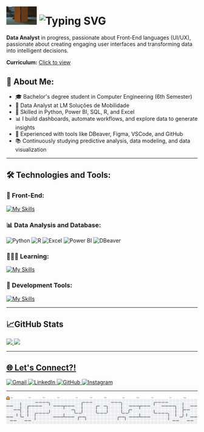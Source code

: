 <h1>
  <img src="src/gifs/Toy%20Story%20Disney%20GIF.gif" alt="woody-gif" style="width: 80px;">
  <a href="https://git.io/typing-svg"></a>
    <img src="https://readme-typing-svg.demolab.com?font=Fira+Code&pause=1000&color=F7F7F7&vCenter=true&width=535&lines=Hello%2C+welcome+to+my+GitHub+profile!" alt="Typing SVG" />
</h1>

<p align="left">
  <strong>Data Analyst</strong> in progress, passionate about Front-End languages (UI/UX)</strong>, passionate about creating engaging user interfaces and transforming data into intelligent decisions.</p>
  <strong>Curriculum:</strong> <a href=https://drive.google.com/file/d/1D1gvmIJhKXtjy6a2P-EvgaEqD-BfNW3n/view?usp=sharing>Click to view</a>


## 🚀 About Me:

- 🎓 Bachelor's degree student in Computer Engineering (6th Semester)
- 💼 Data Analyst at LM Soluções de Mobilidade  
- 🧠 Skilled in Python, Power BI, SQL, R, and Excel  
- 📊 I build dashboards, automate workflows, and explore data to generate insights 
- 🧰 Experienced with tools like DBeaver, Figma, VSCode, and GitHub  
- 📚 Continuously studying predictive analysis, data modeling, and data visualization  

---

## 🛠️ Technologies and Tools:

### 🎨 Front-End:  
[![My Skills](https://skillicons.dev/icons?i=html,css,js,react,tailwind)](https://skillicons.dev)

### 📊 Data Analysis and Database:  
<p align="left">
  <img src="https://cdn.jsdelivr.net/gh/devicons/devicon/icons/python/python-original.svg" alt="Python" height="40"/>
  <img src="https://cdn.jsdelivr.net/gh/devicons/devicon/icons/r/r-original.svg" alt="R" height="40"/>
  <img src="https://img.icons8.com/color/48/microsoft-excel-2019--v1.png" alt="Excel" height="40"/>
  <img src="https://img.icons8.com/?size=100&id=Ny0t2MYrJ70p&format=png&color=000000" alt="Power BI" height="40"/>
  <img src="https://cdn.jsdelivr.net/gh/devicons/devicon/icons/dbeaver/dbeaver-original.svg" alt="DBeaver" height="40"/>
</p>

### 🧑🏻‍💻 Learning:
[![My Skills](https://skillicons.dev/icons?i=c,cpp,mysql,java,arduino)](https://skillicons.dev)

### 🧰 Development Tools:  
[![My Skills](https://skillicons.dev/icons?i=git,github,vscode,figma,idea)](https://skillicons.dev)  

---

## 📈GitHub Stats

<a href="https://github.com/rafife12">
  <img height="180em" src="https://github-readme-stats.vercel.app/api?username=rafife12&show_icons=true&theme=transparent&include_all_commits=true&count_private=true"/>
</a>
<a href="https://github.com/rafife12">
  <img height="180em" src="https://github-readme-stats.vercel.app/api/top-langs/?username=rafife12&layout=compact&langs_count=10&theme=transparent&hide_border=true" />


---

## 🌐  Let's Connect?!

<p align="left">
  <a href="mailto:rafael.souzadsilva1@gmail.com" target="_blank">
    <img src="https://skillicons.dev/icons?i=gmail" alt="Gmail">
  </a>
  <a href="https://www.linkedin.com/in/rafael-silva-a5a594268/" target="_blank">
    <img src="https://skillicons.dev/icons?i=linkedin" alt="LinkedIn">
  </a>
  <a href="https://github.com/rafife12" target="_blank">
    <img src="https://skillicons.dev/icons?i=github" alt="GitHub">
  </a>
  <a href="https://www.instagram.com/silvasrafael_/" target="_blank">
    <img src="https://skillicons.dev/icons?i=instagram" alt="Instagram">
  </a>
</p>


---

<picture>
  <source media="(prefers-color-scheme: dark)" srcset="https://raw.githubusercontent.com/rafife12/rafife12/main/dist/pacman-contribution-graph-dark.svg" />
  <source media="(prefers-color-scheme: light)" srcset="https://raw.githubusercontent.com/rafife12/rafife12/main/dist/pacman-contribution-graph.svg" />
  <img alt="Pacman contribution graph" src="https://raw.githubusercontent.com/rafife12/rafife12/main/dist/pacman-contribution-graph.svg" />
</picture>
